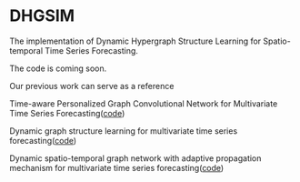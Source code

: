 # DHGSIM
The implementation of Dynamic Hypergraph Structure Learning for Spatio-temporal Time Series Forecasting.

The code is coming soon.

Our previous work can serve as a reference

Time-aware Personalized Graph Convolutional Network for Multivariate Time Series Forecasting([code](https://github.com/ZhuoLinLi-shu/TPGCN))

Dynamic graph structure learning for multivariate time series forecasting([code](https://github.com/ZhuoLinLi-shu/SDGL))

Dynamic spatio-temporal graph network with adaptive propagation mechanism for multivariate time series forecasting([code](https://github.com/ZhuoLinLi-shu/DSTGN))
